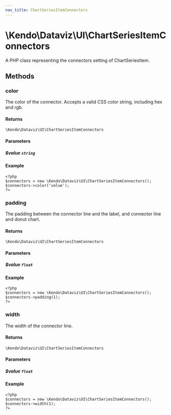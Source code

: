 ```yaml
---
nav_title: ChartSeriesItemConnectors
---
```


# \Kendo\Dataviz\UI\ChartSeriesItemConnectors

A PHP class representing the connectors setting of ChartSeriesItem.


## Methods

### color
The color of the connector. Accepts a valid CSS color string, including hex and rgb.

#### Returns
`\Kendo\Dataviz\UI\ChartSeriesItemConnectors`

#### Parameters

##### $value `string`



#### Example 
    <?php
    $connectors = new \Kendo\Dataviz\UI\ChartSeriesItemConnectors();
    $connectors->color('value');
    ?>

### padding
The padding between the connector line and the label, and connector line and donut chart.

#### Returns
`\Kendo\Dataviz\UI\ChartSeriesItemConnectors`

#### Parameters

##### $value `float`



#### Example 
    <?php
    $connectors = new \Kendo\Dataviz\UI\ChartSeriesItemConnectors();
    $connectors->padding(1);
    ?>

### width
The width of the connector line.

#### Returns
`\Kendo\Dataviz\UI\ChartSeriesItemConnectors`

#### Parameters

##### $value `float`



#### Example 
    <?php
    $connectors = new \Kendo\Dataviz\UI\ChartSeriesItemConnectors();
    $connectors->width(1);
    ?>

